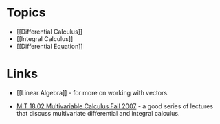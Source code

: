 # Topics
* [[Differential Calculus]]
* [[Integral Calculus]]
* [[Differential Equation]]

# Links
* [[Linear Algebra]] - for more on working with vectors. 

* [MIT 18.02 Multivariable Calculus Fall 2007](https://www.youtube.com/watch?v=PxCxlsl_YwY&list=PL4C4C8A7D06566F38&index=2) - a good series of lectures that discuss multivariate differential and integral calculus.